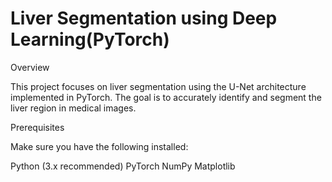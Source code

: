 # Liver Segmentation using Deep Learning(PyTorch)

Overview

This project focuses on liver segmentation using the U-Net architecture implemented in PyTorch. The goal is to accurately identify and segment the liver region in medical images.

Prerequisites

Make sure you have the following installed:

Python (3.x recommended)
PyTorch
NumPy
Matplotlib
